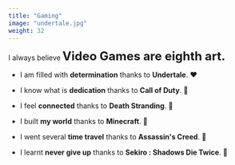 ```yaml
---
title: "Gaming"
image: "undertale.jpg"
weight: 32
---
```


I always believe **<font size = '5'> Video Games are eighth art.</font>**

* I am filled with **determination** thanks to **Undertale**. ❤️‍

* I know what is **dedication** thanks to **Call of Duty**. 🧡

* I feel **connected** thanks to **Death Stranding**. 💛

* I built **my world** thanks to **Minecraft**. 💚

* I went several **time travel** thanks to **Assassin's Creed**. 💙 

* I learnt **never give up** thanks to **Sekiro : Shadows Die Twice**. 💜
